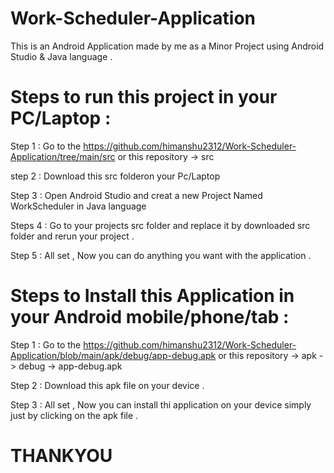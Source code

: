 # Work-Scheduler-Application
This is an Android Application made by me as a Minor Project using Android Studio &amp; Java language .

# Steps to run this project in your PC/Laptop :

Step 1 : Go to the 
https://github.com/himanshu2312/Work-Scheduler-Application/tree/main/src
or
this repository -> src 

step  2 : Download this src folderon your Pc/Laptop

Step  3 : Open Android Studio and creat a new Project Named WorkScheduler in Java language 

Steps 4 : Go to your projects src folder and replace it by downloaded src folder and rerun your project .

Step  5 : All set , Now you can do anything you want with the application .

# Steps to Install this Application in your Android mobile/phone/tab :

Step 1 : Go to the 
https://github.com/himanshu2312/Work-Scheduler-Application/blob/main/apk/debug/app-debug.apk
or
this repository -> apk -> debug -> app-debug.apk

Step 2 : Download this apk file on your device .

Step 3 : All set , Now you can install thi application on your device simply just by clicking on the apk file .

# THANKYOU
